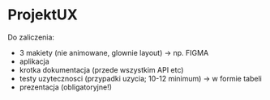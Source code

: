 # ProjektUX

Do zaliczenia:
  *  3 makiety (nie animowane, glownie layout) -> np. FIGMA
  *  aplikacja
  *  krotka dokumentacja (przede wszystkim API etc)
  *  testy uzytecznosci (przypadki uzycia; 10-12 minimum) -> w formie tabeli
  *  prezentacja (obligatoryjne!)
